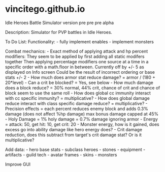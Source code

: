 # vincitego.github.io
Idle Heroes Battle Simulator version pre pre pre alpha


Description:
  Simulator for PVP battles in Idle Heroes. 

  
To Do List:
  Functionality:
    - fully implement enables
    - implement monsters

  Combat mechanics:
    - Exact method of applying attack and hp percent modifiers: 
      They seem to be applied by first adding all static modifers together
      Then applying percentage modifiers one source at a time in a specific order with a math.floor in between.
      Currently off by +/- 5 as displayed on Info screen
      Could be the result of incorrect ordering or base stats +/- 2
    - How much does armor stat reduce damage?
        = armor / (180 + 20*level)
    - Can a crit be blocked?
        = Yes, see below
    - How much damage does a block reduce?
        = 30% normal, 44% crit, chance of crit and chance of block seem to use the same roll
    - How does global cc immunity interact with cc specific immunity?
        = multiplicative?
    - How does global damage reduce interact with class specific damage reduce?
        = multiplicative?
    - Precision effects
        = each percent reduces enemy block and adds 0.3% damage (does not affect %hp damage)
          max bonus damage capped at 45%
    - Holy Damage
        = 1% holy damage = 0.7% damage ignoring armor
    - Energy
        = attack: 50, get hit: 10, get crit: 20
    - Monster energy, how is it gained, does excess go into ability damage like hero energy does?
    - Crit damage reduction, does this subtract from target's crit damage stat? Or is it multiplicative?

  Add data:
    - hero base stats
    - subclass heroes
    - stones
    - equipment
    - artifacts
    - guild tech
    - avatar frames
    - skins
    - monsters

  Improve GUI